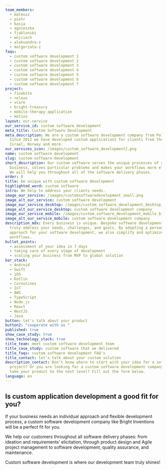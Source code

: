 ```yaml
---
team_members:
  - mateusz
  - piotr
  - kasia
  - agnieszka
  - fjablonski
  - wojciech
  - aleksandra-z
  - malgorzata-z
faqs:
  - custom software development 1
  - custom software development 2
  - custom software development 3
  - custom software development 4
  - custom software development 5
  - custom software development 6
  - custom software development 7
project:
  - finebite
  - relevo
  - vcare
  - bright-treasury
  - mobile-therapy-application
  - motivo
layout: our-service
our_service_id: custom software development
meta_title: Custom Software Development
meta_description: We are a custom software development company from Poland.
  Since 2012 we have developed custom applications for clients from the UK,
  Israel, Norway and more.
our_services_icon: /images/custom_software_development2.png
name: custom software development
slug: custom-software-development
short_description: Our custom software serves the unique processes of your
  business, solves particular problems and makes your workflows more efficient.
  We will help you throughout all of the software delivery phases.
order: 8
title: be unique with custom software development
highlighted_word: custom software
intro: We help to address your clients needs.
image_our_service: /images/customsoftwaredevelopment_small.png
image_alt_our_service: custom software development
image_our_service_desktop: /images/custom_software_development_desktop_big.png
image_alt_our_service_desktop: custom software development company
image_our_service_mobile: /images/custom_software_development_mobile_big.png
image_alt_our_service_mobile: custom software development company
description_mdx: Every business is unique. Bespoke software development can
  truly address your needs, challenges, and goals. By adopting a personalized
  approach for your software development, we also simplify and optimize your
  workflows.
bullet_points:
  - assessment of your idea in 7 days
  - taking care of every stage of development
  - scaling your business from MVP to global solution
bar_stack:
  - Android
  - Swift
  - iOS
  - Kotlin
  - Coroutines
  - IoT
  - AWS
  - TypeScript
  - Node.js
  - React
  - NestJS
  - Java
button: let's talk about your product
button2: "cooperate with us "
published: true
show_case_study: true
show_technology_stack: true
title_team: meet custom software development team
title_case_study: custom software that we delivered
title_faqs: custom software development FAQ's
title_contact: let’s talk about your custom solution
description_contact: Don’t know where to start with your idea for a software
  project? Or you are looking for a custom software development company to help
  take your product to the next level? Fill out the form below.
language: en
---
```

## Is custom application development a good fit for you?

If your business needs an individual approach and flexible development process, a custom software development company like Bright Inventions will be a perfect fit for you. 

We help our customers throughout all software delivery phases: from ideation and requirements’ elicitation, through product design and Agile project management to software development, quality assurance, and maintenance.

Custom software development is where our development team truly shines!
